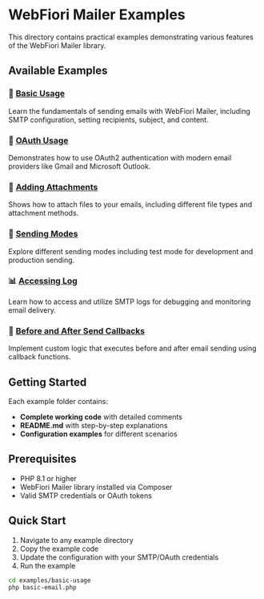 # WebFiori Mailer Examples

This directory contains practical examples demonstrating various features of the WebFiori Mailer library.

## Available Examples

### 📧 [Basic Usage](basic-usage/)
Learn the fundamentals of sending emails with WebFiori Mailer, including SMTP configuration, setting recipients, subject, and content.

### 🔐 [OAuth Usage](oauth-usage/)
Demonstrates how to use OAuth2 authentication with modern email providers like Gmail and Microsoft Outlook.

### 📎 [Adding Attachments](attachments/)
Shows how to attach files to your emails, including different file types and attachment methods.

### 🚀 [Sending Modes](sending-modes/)
Explore different sending modes including test mode for development and production sending.

### 📊 [Accessing Log](accessing-log/)
Learn how to access and utilize SMTP logs for debugging and monitoring email delivery.

### 🔄 [Before and After Send Callbacks](callbacks/)
Implement custom logic that executes before and after email sending using callback functions.

## Getting Started

Each example folder contains:
- **Complete working code** with detailed comments
- **README.md** with step-by-step explanations
- **Configuration examples** for different scenarios

## Prerequisites

- PHP 8.1 or higher
- WebFiori Mailer library installed via Composer
- Valid SMTP credentials or OAuth tokens

## Quick Start

1. Navigate to any example directory
2. Copy the example code
3. Update the configuration with your SMTP/OAuth credentials
4. Run the example

```bash
cd examples/basic-usage
php basic-email.php
```

